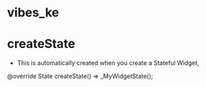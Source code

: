 # vibes_ke

# createState
- This is automatically created when you create a Stateful Widget,

@override
  State<MyWidget> createState() => _MyWidgetState();

  #
